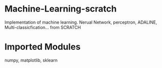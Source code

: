 # Machine-Learning-scratch
Implementation of machine learning. Nerual Network, perceptron, ADALINE, Multi-classicfication... from SCRATCH

# Imported Modules
numpy, matplotlib, sklearn